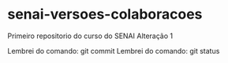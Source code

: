 # senai-versoes-colaboracoes
 Primeiro repositorio do curso do SENAI
 Alteração 1

 Lembrei do comando: git commit
 Lembrei do comando: git status

